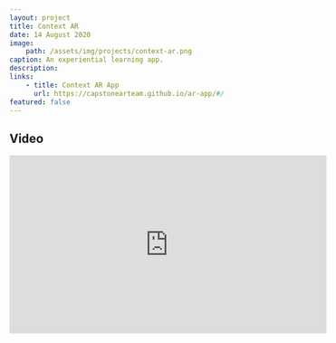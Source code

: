 ```yaml
---
layout: project
title: Context AR
date: 14 August 2020
image:
    path: /assets/img/projects/context-ar.png
caption: An experiential learning app.
description:
links:
    - title: Context AR App
      url: https://capstonearteam.github.io/ar-app/#/
featured: false
---
```


## Video

<iframe width="560" height="315" src="https://www.youtube.com/embed/P1wFhWiqwlI" frameborder="0" allow="accelerometer; autoplay; encrypted-media; gyroscope; picture-in-picture" allowfullscreen></iframe>
